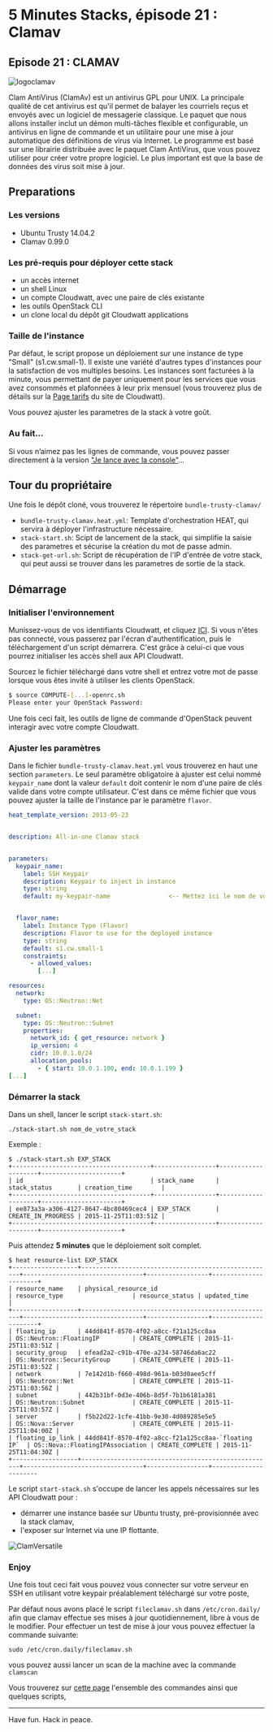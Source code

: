 # 5 Minutes Stacks, épisode 21 : Clamav #

## Episode 21 : CLAMAV

![logoclamav](http://www.clamav.net/assets/clamav-trademark.png)

Clam AntiVirus (ClamAv) est un antivirus GPL pour UNIX. La principale qualité de cet antivirus est qu'il permet de balayer les courriels reçus et envoyés avec un logiciel de messagerie classique. Le paquet que nous allons installer inclut un démon multi-tâches flexible et configurable, un antivirus en ligne de commande et un utilitaire pour une mise à jour automatique des définitions de virus via Internet. Le programme est basé sur une librairie distribuée avec le paquet Clam AntiVirus, que vous pouvez utiliser pour créer votre propre logiciel.
Le plus important est que la base de données des virus soit mise à jour.
## Preparations

### Les versions
 - Ubuntu Trusty 14.04.2
 - Clamav 0.99.0

### Les pré-requis pour déployer cette stack

- un accès internet
- un shell Linux
- un compte Cloudwatt, avec une paire de clés existante
- les outils OpenStack CLI
- un clone local du dépôt git Cloudwatt applications

### Taille de l'instance
Par défaut, le script propose un déploiement sur une instance de type "Small" (s1.cw.small-1). Il
existe une variété d'autres types d'instances pour la satisfaction de vos multiples besoins.
Les instances sont facturées à la minute, vous permettant de payer uniquement pour les services que vous avez consommés et plafonnées à leur prix mensuel
(vous trouverez plus de détails sur la [Page tarifs](https://www.cloudwatt.com/fr/produits/tarifs.html) du site de Cloudwatt).

Vous pouvez ajuster les parametres de la stack à votre goût.

### Au fait...

Si vous n’aimez pas les lignes de commande, vous pouvez passer directement à la version ["Je lance avec la console"](#console)...

## Tour du propriétaire

Une fois le dépôt cloné, vous trouverez le répertoire `bundle-trusty-clamav/`

* `bundle-trusty-clamav.heat.yml`: Template d'orchestration HEAT, qui servira à déployer l'infrastructure nécessaire.
* `stack-start.sh`: Scipt de lancement de la stack, qui simplifie la saisie des parametres et sécurise la création du mot de passe admin.
* `stack-get-url.sh`: Script de récupération de l'IP d'entrée de votre stack, qui peut aussi se trouver dans les parametres de sortie de la stack.

## Démarrage

### Initialiser l'environnement

Munissez-vous de vos identifiants Cloudwatt, et cliquez [ICI](https://console.cloudwatt.com/project/access_and_security/api_access/openrc/).
Si vous n'êtes pas connecté, vous passerez par l'écran d'authentification, puis le téléchargement d'un script démarrera. C'est grâce à celui-ci que vous pourrez initialiser les accès shell aux API Cloudwatt.

Sourcez le fichier téléchargé dans votre shell et entrez votre mot de passe lorsque vous êtes invité à utiliser les clients OpenStack.

~~~ bash
$ source COMPUTE-[...]-openrc.sh
Please enter your OpenStack Password:

~~~

Une fois ceci fait, les outils de ligne de commande d'OpenStack peuvent interagir avec votre compte Cloudwatt.


### Ajuster les paramètres

Dans le fichier `bundle-trusty-clamav.heat.yml` vous trouverez en haut une section `parameters`. Le seul paramètre obligatoire à ajuster
est celui nommé `keypair_name` dont la valeur `default` doit contenir le nom d'une paire de clés valide dans votre compte utilisateur.
C'est dans ce même fichier que vous pouvez ajuster la taille de l'instance par le paramètre `flavor`.

~~~ yaml
heat_template_version: 2013-05-23


description: All-in-one Clamav stack


parameters:
  keypair_name:
    label: SSH Keypair
    description: Keypair to inject in instance
    type: string
    default: my-keypair-name                <-- Mettez ici le nom de votre keypair


  flavor_name:
    label: Instance Type (Flavor)
    description: Flavor to use for the deployed instance
    type: string
    default: s1.cw.small-1
    constraints:
      - allowed_values:
        [...]

resources:
  network:
    type: OS::Neutron::Net

  subnet:
    type: OS::Neutron::Subnet
    properties:
      network_id: { get_resource: network }
      ip_version: 4
      cidr: 10.0.1.0/24
      allocation_pools:
        - { start: 10.0.1.100, end: 10.0.1.199 }
[...]
~~~

<a name="startup" />

### Démarrer la stack

Dans un shell, lancer le script `stack-start.sh`:

~~~
./stack-start.sh nom_de_votre_stack
~~~

Exemple :

```
$ ./stack-start.sh EXP_STACK
+--------------------------------------+-----------------+--------------------+----------------------+
| id                                   | stack_name      | stack_status       | creation_time        |
+--------------------------------------+-----------------+--------------------+----------------------+
| ee873a3a-a306-4127-8647-4bc80469cec4 | EXP_STACK       | CREATE_IN_PROGRESS | 2015-11-25T11:03:51Z |
+--------------------------------------+-----------------+--------------------+----------------------+
```

Puis attendez **5 minutes** que le déploiement soit complet.


```
$ heat resource-list EXP_STACK
+------------------+-----------------------------------------------------+---------------------------------+-----------------+----------------------+
| resource_name    | physical_resource_id                                | resource_type                   | resource_status | updated_time         |
+------------------+-----------------------------------------------------+---------------------------------+-----------------+----------------------+
| floating_ip      | 44dd841f-8570-4f02-a8cc-f21a125cc8aa                | OS::Neutron::FloatingIP         | CREATE_COMPLETE | 2015-11-25T11:03:51Z |
| security_group   | efead2a2-c91b-470e-a234-58746da6ac22                | OS::Neutron::SecurityGroup      | CREATE_COMPLETE | 2015-11-25T11:03:52Z |
| network          | 7e142d1b-f660-498d-961a-b03d0aee5cff                | OS::Neutron::Net                | CREATE_COMPLETE | 2015-11-25T11:03:56Z |
| subnet           | 442b31bf-0d3e-406b-8d5f-7b1b6181a381                | OS::Neutron::Subnet             | CREATE_COMPLETE | 2015-11-25T11:03:57Z |
| server           | f5b22d22-1cfe-41bb-9e30-4d089285e5e5                | OS::Nova::Server                | CREATE_COMPLETE | 2015-11-25T11:04:00Z |
| floating_ip_link | 44dd841f-8570-4f02-a8cc-f21a125cc8aa-`floating IP`  | OS::Nova::FloatingIPAssociation | CREATE_COMPLETE | 2015-11-25T11:04:30Z |
+------------------+-----------------------------------------------------+---------------------------------+-----------------+----------------------
```

Le script `start-stack.sh` s'occupe de lancer les appels nécessaires sur les API Cloudwatt pour :

* démarrer une instance basée sur Ubuntu trusty, pré-provisionnée avec la stack clamav,
* l'exposer sur Internet via une IP flottante.

![ClamVersatile](http://www.clamav.net/assets/Ill-03.png)


### Enjoy

Une fois tout ceci fait vous pouvez vous connecter sur votre serveur en SSH en utilisant votre keypair préalablement téléchargé sur votre poste,

 Par défaut nous avons placé le script `fileclamav.sh` dans `/etc/cron.daily/`
 afin que clamav effectue ses mises à jour quotidiennement, libre à vous de le modifier.
 Pour effectuer un test de mise à jour vous pouvez effectuer la commande suivante:

 ``sudo /etc/cron.daily/fileclamav.sh``

 vous pouvez aussi lancer un scan de la machine avec la commande `clamscan`


 Vous trouverez sur [cette page](https://doc.ubuntu-fr.org/clamav) l'ensemble des commandes ainsi que quelques scripts,

-----
Have fun. Hack in peace.
